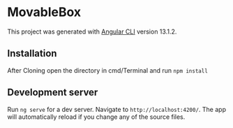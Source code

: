 # MovableBox

This project was generated with [Angular CLI](https://github.com/angular/angular-cli) version 13.1.2.

## Installation

After Cloning open the directory in cmd/Terminal and run `npm install`

## Development server

Run `ng serve` for a dev server. Navigate to `http://localhost:4200/`. The app will automatically reload if you change any of the source files.


